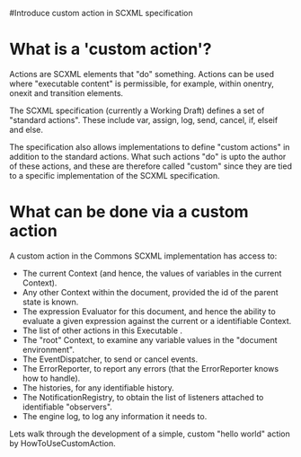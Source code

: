 #Introduce custom action in SCXML specification

# What is a 'custom action'? #

Actions are SCXML elements that "do" something. Actions can be used where "executable content" is permissible, for example, within onentry, onexit and transition  elements.

The SCXML specification (currently a Working Draft) defines a set of "standard actions". These include var, assign, log, send, cancel, if, elseif and else.

The specification also allows implementations to define "custom actions" in addition to the standard actions. What such actions "do" is upto the author of these actions, and these are therefore called "custom" since they are tied to a specific implementation of the SCXML specification.

# What can be done via a custom action #

A custom action in the Commons SCXML implementation has access to:

  * The current Context (and hence, the values of variables in the current Context).
  * Any other Context within the document, provided the id of the parent state is known.
  * The expression Evaluator for this document, and hence the ability to evaluate a given expression against the current or a identifiable Context.
  * The list of other actions in this Executable .
  * The "root" Context, to examine any variable values in the "document environment".
  * The EventDispatcher, to send or cancel events.
  * The ErrorReporter, to report any errors (that the ErrorReporter knows how to handle).
  * The histories, for any identifiable history.
  * The NotificationRegistry, to obtain the list of listeners attached to identifiable "observers".
  * The engine log, to log any information it needs to.

Lets walk through the development of a simple, custom "hello world" action by HowToUseCustomAction.